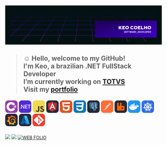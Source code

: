 ![Capa Keo](https://github.com/keodevspace/keodevspace/blob/main/capaKeo.png)

###

<h2 align="left">
  
>  :relaxed: Hello, welcome to my GitHub!<br>
> I'm Keo, a brazilian .NET FullStack Developer <br>
> I’m currently working on [TOTVS](https://www.totvs.com/) <br>
> Visit my [portfolio](https://keodevspace.vercel.app/)
  
</h2>

###

<p align="left"> 
  <img src="https://github.com/tandpfun/skill-icons/blob/main/icons/CS.svg" alt="csharp" width="40" height="40"/> 
  <img src="https://github.com/tandpfun/skill-icons/blob/main/icons/DotNet.svg" alt="dotnet" width="40" height="40"/>
  <img src="https://github.com/tandpfun/skill-icons/blob/main/icons/JavaScript.svg" alt="javascript" width="40" height="40"/>
  <img src="https://github.com/tandpfun/skill-icons/blob/main/icons/Angular-Dark.svg" alt="angular" width="40" height="40"/>

  <img src="https://github.com/tandpfun/skill-icons/blob/main/icons/HTML.svg" alt="html5" width="40" height="40"/> 
  <img src="https://github.com/tandpfun/skill-icons/blob/main/icons/CSS.svg" alt="css3" width="40" height="40"/>   
    
  <img src="https://github.com/tandpfun/skill-icons/blob/main/icons/PostgreSQL-Dark.svg" alt="postgresql" width="40" height="40"/> 
  <img src="https://github.com/tandpfun/skill-icons/blob/main/icons/Postman.svg" alt="postman" width="40" height="40"/>   
  <img src="https://github.com/tandpfun/skill-icons/blob/main/icons/RabbitMQ-Dark.svg" alt="rabbitMQ" width="40" height="40"/> 
  <img src="https://github.com/tandpfun/skill-icons/blob/main/icons/Docker.svg" alt="docker" width="40" height="40"/> 
  <img src="https://github.com/tandpfun/skill-icons/blob/main/icons/Kubernetes.svg" alt="kubernetes" width="40" height="40"/>  
  <img src="https://github.com/tandpfun/skill-icons/blob/main/icons/Grafana-Dark.svg" alt="grafana" width="40" height="40"/> 
   
  <img src="https://github.com/tandpfun/skill-icons/blob/main/icons/Azure-Dark.svg" alt="azure" width="40" height="40"/>
  <img src="https://github.com/tandpfun/skill-icons/blob/main/icons/Git.svg" alt="git" width="40" height="40"/>
  
</p>

###

<div> 
  <a href="mailto:keodevspace@gmail.com"><img src="https://img.shields.io/badge/-Gmail-%23333?style=for-the-badge&logo=gmail&logoColor=white" target="_blank"></a>
  <a href="https://www.linkedin.com/in/keocoelho/" target="_blank"><img src="https://img.shields.io/badge/-LinkedIn-%230077B5?style=for-the-badge&logo=linkedin&logoColor=white" target="_blank"></a> 
  <a href="https://keodevspace.vercel.app/englishIndex.html" target="_blank"><img alt="WEB FOLIO" src="https://img.shields.io/badge/WEB_FOLIO-100000?style=for-the-badge&logo=WEB FOLIO&logoColor=B03A1D&labelColor=B03A1D&color=B03A1D"/></a>
</div>

###
